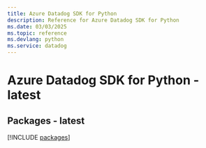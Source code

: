 ```yaml
---
title: Azure Datadog SDK for Python
description: Reference for Azure Datadog SDK for Python
ms.date: 03/03/2025
ms.topic: reference
ms.devlang: python
ms.service: datadog
---
```

# Azure Datadog SDK for Python - latest
## Packages - latest
[!INCLUDE [packages](datadog-index.md)]